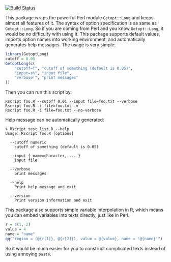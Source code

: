 [![Build Status](https://travis-ci.org/jokergoo/GetoptLong.svg)](https://travis-ci.org/jokergoo/GetoptLong)

This package wraps the powerful Perl module `Getopt::Long` and keeps almost all
features of it. The syntax of option specification is as same as `Getopt::Long`.
So if you are coming from Perl and you know `Getopt::Long`, it would be no
difficulty with using it. This package supports default values, imports option
names into working environment, and automatically generates help messages.
The usage is very simple:

```r
library(GetoptLong)
cutoff = 0.05
GetoptLong(c(
    "cutoff=f", "cutoff of something (default is 0.05)",
    "input=s%", "input file",
    "verbose!", "print messages"
))
```

Then you can run this script by:

```
Rscript foo.R --cutoff 0.01 --input file=foo.txt --verbose
Rscript foo.R -i file=foo.txt -v
Rscript foo.R -i file=foo.txt --no-verbose
```

Help message can be automatically generated:

```
> Rscript test_list.R --help
Usage: Rscript foo.R [options]
    
  --cutoff numeric
    cutoff of something (default is 0.05)

  --input { name=character, ... }
    input file

  --verbose
    print messages

  --help
    Print help message and exit

  --version
    Print version information and exit
```

This package also supports simple variable interpolation in R, which means you
can embed variables into texts directly, just like in Perl.

```r
r = c(1, 2)
value = 4
name = "name"
qq("region = (@{r[1]}, @{r[2]}), value = @{value}, name = '@{name}'")
```

So it would be much easier for you to construct complicated texts instead of
using annoying `paste`.
